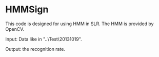 HMMSign
=======

This code is designed for using HMM in SLR. The HMM is provided by OpenCV. 

Input: Data like in "..\Test\20131019".

Output: the recognition rate. 
